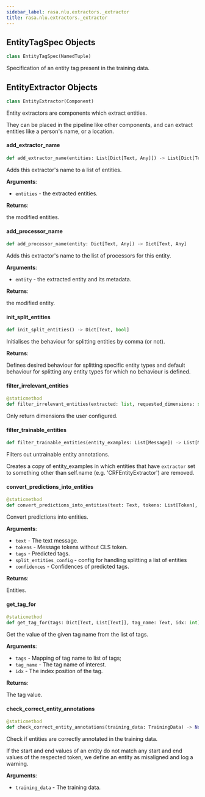 ```yaml
---
sidebar_label: rasa.nlu.extractors._extractor
title: rasa.nlu.extractors._extractor
---
```

## EntityTagSpec Objects

```python
class EntityTagSpec(NamedTuple)
```

Specification of an entity tag present in the training data.

## EntityExtractor Objects

```python
class EntityExtractor(Component)
```

Entity extractors are components which extract entities.

They can be placed in the pipeline like other components, and can extract
entities like a person&#x27;s name, or a location.

#### add\_extractor\_name

```python
def add_extractor_name(entities: List[Dict[Text, Any]]) -> List[Dict[Text, Any]]
```

Adds this extractor&#x27;s name to a list of entities.

**Arguments**:

- `entities` - the extracted entities.
  

**Returns**:

  the modified entities.

#### add\_processor\_name

```python
def add_processor_name(entity: Dict[Text, Any]) -> Dict[Text, Any]
```

Adds this extractor&#x27;s name to the list of processors for this entity.

**Arguments**:

- `entity` - the extracted entity and its metadata.
  

**Returns**:

  the modified entity.

#### init\_split\_entities

```python
def init_split_entities() -> Dict[Text, bool]
```

Initialises the behaviour for splitting entities by comma (or not).

**Returns**:

  Defines desired behaviour for splitting specific entity types and
  default behaviour for splitting any entity types for which no
  behaviour is defined.

#### filter\_irrelevant\_entities

```python
@staticmethod
def filter_irrelevant_entities(extracted: list, requested_dimensions: set) -> list
```

Only return dimensions the user configured.

#### filter\_trainable\_entities

```python
def filter_trainable_entities(entity_examples: List[Message]) -> List[Message]
```

Filters out untrainable entity annotations.

Creates a copy of entity_examples in which entities that have
`extractor` set to something other than
self.name (e.g. &#x27;CRFEntityExtractor&#x27;) are removed.

#### convert\_predictions\_into\_entities

```python
@staticmethod
def convert_predictions_into_entities(text: Text, tokens: List[Token], tags: Dict[Text, List[Text]], split_entities_config: Dict[Text, bool] = None, confidences: Optional[Dict[Text, List[float]]] = None) -> List[Dict[Text, Any]]
```

Convert predictions into entities.

**Arguments**:

- `text` - The text message.
- `tokens` - Message tokens without CLS token.
- `tags` - Predicted tags.
- `split_entities_config` - config for handling splitting a list of entities
- `confidences` - Confidences of predicted tags.
  

**Returns**:

  Entities.

#### get\_tag\_for

```python
@staticmethod
def get_tag_for(tags: Dict[Text, List[Text]], tag_name: Text, idx: int) -> Text
```

Get the value of the given tag name from the list of tags.

**Arguments**:

- `tags` - Mapping of tag name to list of tags;
- `tag_name` - The tag name of interest.
- `idx` - The index position of the tag.
  

**Returns**:

  The tag value.

#### check\_correct\_entity\_annotations

```python
@staticmethod
def check_correct_entity_annotations(training_data: TrainingData) -> None
```

Check if entities are correctly annotated in the training data.

If the start and end values of an entity do not match any start and end values
of the respected token, we define an entity as misaligned and log a warning.

**Arguments**:

- `training_data` - The training data.

